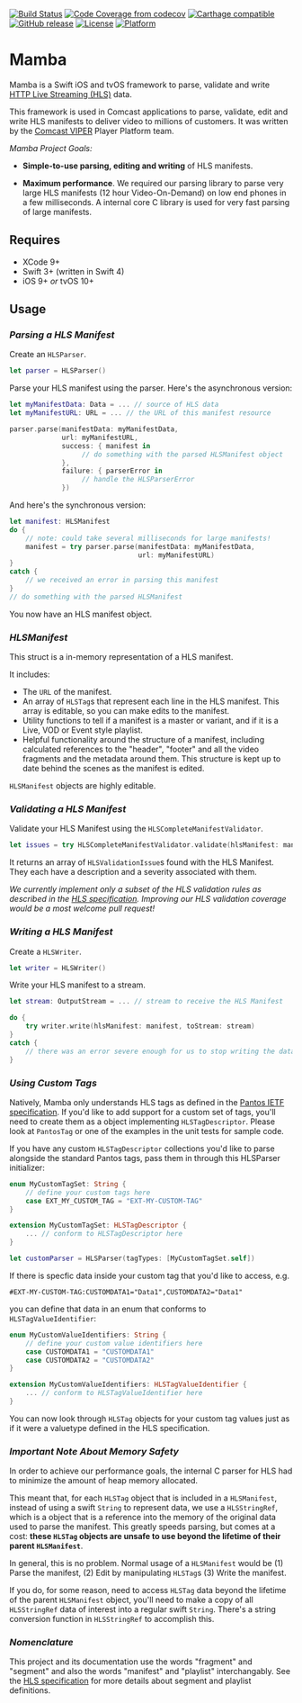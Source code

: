 [![Build Status](https://secure.travis-ci.org/Comcast/mamba.svg)](https://travis-ci.org/Comcast/mamba) 
[![Code Coverage from codecov](https://codecov.io/gh/Comcast/mamba/branch/develop/graph/badge.svg)](https://codecov.io/gh/Comcast/mamba)
[![Carthage compatible](https://img.shields.io/badge/Carthage-compatible-4BC51D.svg?style=flat)](https://github.com/Carthage/Carthage)
[![GitHub release](https://img.shields.io/github/release/Comcast/mamba.svg)](https://github.com/Comcast/mamba/releases)
[![License](https://img.shields.io/cocoapods/l/Mamba.svg)](https://raw.githubusercontent.com/Comcast/mamba/master/LICENSE.md)
[![Platform](https://img.shields.io/cocoapods/p/Mamba.svg?style=flat)]()

Mamba
===

Mamba is a Swift iOS and tvOS framework to parse, validate and write [HTTP Live Streaming (HLS)](https://tools.ietf.org/html/draft-pantos-http-live-streaming-23) data.

This framework is used in Comcast applications to parse, validate, edit and write HLS manifests to deliver video to millions of customers. It was written by the [Comcast VIPER](https://stackoverflow.com/jobs/companies/comcast-viper) Player Platform team.

_Mamba Project Goals:_

* **Simple-to-use parsing, editing and writing** of HLS manifests.

* **Maximum performance**. We required our parsing library to parse very large HLS manifests (12 hour Video-On-Demand) on low end phones in a few milliseconds. A internal core C library is used for very fast parsing of large manifests.

## Requires

* XCode 9+
* Swift 3+ (written in Swift 4)
* iOS 9+ _or_ tvOS 10+

## Usage

### _Parsing a HLS Manifest_

Create an `HLSParser`. 

```swift
let parser = HLSParser()
```

Parse your HLS manifest using the parser. Here's the asynchronous version:

```swift
let myManifestData: Data = ... // source of HLS data
let myManifestURL: URL = ... // the URL of this manifest resource

parser.parse(manifestData: myManifestData,
             url: myManifestURL,
             success: { manifest in
                  // do something with the parsed HLSManifest object
             },
             failure: { parserError in
                  // handle the HLSParserError
             })
```

And here's the synchronous version:

```swift
let manifest: HLSManifest
do {
    // note: could take several milliseconds for large manifests!
    manifest = try parser.parse(manifestData: myManifestData,
                                url: myManifestURL)
}
catch {
    // we received an error in parsing this manifest
}
// do something with the parsed HLSManifest
```

You now have an HLS manifest object.

### _HLSManifest_

This struct is a in-memory representation of a HLS manifest.

It includes:

* The `URL` of the manifest.
* An array of `HLSTag`s that represent each line in the HLS manifest. This array is editable, so you can make edits to the manifest.
* Utility functions to tell if a manifest is a master or variant, and if it is a Live, VOD or Event style playlist.
* Helpful functionality around the structure of a manifest, including calculated references to the "header", "footer" and all the video fragments and the metadata around them. This structure is kept up to date behind the scenes as the manifest is edited.

`HLSManifest` objects are highly editable.

### _Validating a HLS Manifest_

Validate your HLS Manifest using the `HLSCompleteManifestValidator`.

```swift
let issues = try HLSCompleteManifestValidator.validate(hlsManifest: manifest)
```

It returns an array of `HLSValidationIssue`s found with the HLS Manifest. They each have a description and a severity associated with them.

*We currently implement only a subset of the HLS validation rules as described in the [HLS specification](https://tools.ietf.org/html/draft-pantos-http-live-streaming-23). Improving our HLS validation coverage would be a most welcome pull request!*

### _Writing a HLS Manifest_

Create a `HLSWriter`.

```swift
let writer = HLSWriter()
```

Write your HLS manifest to a stream.

```swift
let stream: OutputStream = ... // stream to receive the HLS Manifest

do {
    try writer.write(hlsManifest: manifest, toStream: stream)
}
catch {
    // there was an error severe enough for us to stop writing the data
}
``` 

### _Using Custom Tags_

Natively, Mamba only understands HLS tags as defined in the [Pantos IETF specification](https://tools.ietf.org/html/draft-pantos-http-live-streaming-23). If you'd like to add support for a custom set of tags, you'll need to create them as a object implementing `HLSTagDescriptor`. Please look at `PantosTag` or one of the examples in the unit tests for sample code.

If you have any custom `HLSTagDescriptor` collections you'd like to parse alongside the standard Pantos tags, pass them in through this HLSParser initializer:

```swift
enum MyCustomTagSet: String {
    // define your custom tags here
    case EXT_MY_CUSTOM_TAG = "EXT-MY-CUSTOM-TAG"
}

extension MyCustomTagSet: HLSTagDescriptor {
    ... // conform to HLSTagDescriptor here
}

let customParser = HLSParser(tagTypes: [MyCustomTagSet.self])
```

If there is specfic data inside your custom tag that you'd like to access, e.g.

```
#EXT-MY-CUSTOM-TAG:CUSTOMDATA1="Data1",CUSTOMDATA2="Data1"
```

you can define that data in an enum that conforms to `HLSTagValueIdentifier`:

```swift
enum MyCustomValueIdentifiers: String {
    // define your custom value identifiers here
    case CUSTOMDATA1 = "CUSTOMDATA1"
    case CUSTOMDATA2 = "CUSTOMDATA2"
}

extension MyCustomValueIdentifiers: HLSTagValueIdentifier {
    ... // conform to HLSTagValueIdentifier here
}
```

You can now look through `HLSTag` objects for your custom tag values just as if it were a valuetype defined in the HLS specification.

### _Important Note About Memory Safety_

In order to achieve our performance goals, the internal C parser for HLS had to minimize the amount of heap memory allocated.

This meant that, for each `HLSTag` object that is included in a `HLSManifest`, instead of using a swift `String` to represent data, we use a `HLSStringRef`, which is a object that is a reference into the memory of the original data used to parse the manifest. This greatly speeds parsing, but comes at a cost: **these `HLSTag` objects are unsafe to use beyond the lifetime of their parent `HLSManifest`**. 

In general, this is no problem. Normal usage of a `HLSManifest` would be (1) Parse the manifest, (2) Edit by manipulating `HLSTag`s (3) Write the manifest. 

If you do, for some reason, need to access `HLSTag` data beyond the lifetime of the parent `HLSManifest` object, you'll need to make a copy of all `HLSStringRef` data of interest into a regular swift `String`. There's a string conversion function in `HLSStringRef` to accomplish this.

### _Nomenclature_

This project and its documentation use the words "fragment" and "segment" and also the words "manifest" and "playlist" interchangably. See the [HLS specification](https://tools.ietf.org/html/draft-pantos-http-live-streaming-23) for more details about segment and playlist definitions.
